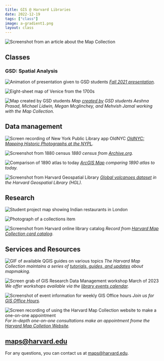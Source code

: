 ```yaml
---
title: GIS @ Harvard Libraries
date: 2022-12-19
tags: ["class"]
image: a-gradient1.png
layout: class
---
```


![Screenshot from an article about the Map Collection](../../../media/intro.png)


## Classes

### GSD: Spatial Analysis
![Animation of presentation given to GSD students](../../../media/spatial-analysis.gif)
*[Fall 2021 presentation](https://docs.google.com/presentation/d/141irEQNA3_SAY2sWqDPoZAheSil0gZZR7yfGWNJhVKg/edit#slide=id.gea70bf8953_0_22).* 

![Eight-sheet map of Venice from the 1700s](../../../media/venice.jpg)


![Map created by GSD students](../../../media/spatial-analysis.png)
*Map [created by](https://mapping.share.library.harvard.edu/blog/2021/vis-2128/) GSD students Aeshna Prasad, Michael Lidwin, Megan Mcglinchey, and Mehvish Jamal working with the Map Collection.* 


## Data management

![Screen recording of New York Public Library app OldNYC](../../../media/oldnyc.gif)
*[OldNYC: Mapping Historic Photographs at the NYPL](https://www.oldnyc.org/).* 

![Screenshot from 1880 census](../../../media/1880-census.png)
*1880 census from [Archive.org](https://archive.org/details/10thcensus0561unit/page/n45/mode/2up?view=theater).* 

![Comparison of 1890 atlas to today](../../../media/spyglass-arcgis.gif)
*[ArcGIS Map](https://harvard-cga.maps.arcgis.com/apps/webappviewer/index.html?id=4f084606c3f64df8a32ce2ad938a43f6) comparing 1890 atlas to today.* 


![Screenshot from Harvard Geospatial Library](../../../media/volcanoes.png)
*[Global volcanoes dataset](https://hgl.harvard.edu/catalog/harvard-glb-volc) in the Harvard Geospatial Library (HGL).* 



## Research
![Student project map showing Indian restaurants in London](../../../media/jess-map.png)

![Photograph of a collections item](../../../media/restaurant.png)

![Screenshot from Harvard online library catalog](../../../media/climate-reactions.png)
*Record from  [Harvard Map Collection card catalog](https://iiif.lib.harvard.edu/manifests/view/drs:45555303$402i).* 

## Services and Resources

![GIF of available QGIS guides on various topics](../../../media/tutorials-pub.gif)
_The Harvard Map Collection maintains a series of [tutorials, guides, and updates](https://gis-harvard.pubpub.org/) about mapmaking._

![Screen grab of GIS Research Data Management workshop March of 2023](../../../media/rdm-workshop.png)
_We offer workshops available via the [library events calendar](https://libcal.library.harvard.edu/calendar/main?cid=15049&t=d&d=0000-00-00&cal=15049&inc=0)._


![Screenshot of event information for weekly GIS Office hours](../../../media/office-hours.png)
_Join us for [GIS Office Hours](https://libcal.library.harvard.edu/calendar/main?t=d&q=GIS%20Office%20Hours&cid=15049&cal=15049&inc=0)._


![Screen recording of using the Harvard Map Collection website to make a one-on-one appointment](../../../media/appointment-hmc.gif)
_For in-depth one-on-one consultations make an appointment frome the [Harvard Map Colletion Website](https://library.harvard.edu/libraries/harvard-map-collection)._

## maps@harvard.edu

For any questions, you can contact us at [maps@harvard.edu](mailto:maps@harvard.edu).